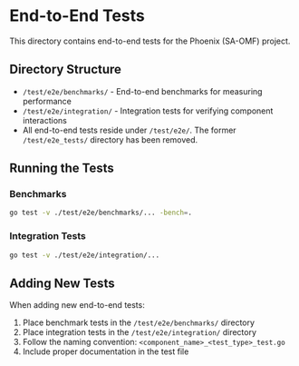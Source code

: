 # End-to-End Tests

This directory contains end-to-end tests for the Phoenix (SA-OMF) project.

## Directory Structure

- `/test/e2e/benchmarks/` - End-to-end benchmarks for measuring performance
- `/test/e2e/integration/` - Integration tests for verifying component interactions
- All end-to-end tests reside under `/test/e2e/`. The former `/test/e2e_tests/` directory has been removed.

## Running the Tests

### Benchmarks

```bash
go test -v ./test/e2e/benchmarks/... -bench=.
```

### Integration Tests

```bash
go test -v ./test/e2e/integration/...
```

## Adding New Tests

When adding new end-to-end tests:

1. Place benchmark tests in the `/test/e2e/benchmarks/` directory
2. Place integration tests in the `/test/e2e/integration/` directory
3. Follow the naming convention: `<component_name>_<test_type>_test.go`
4. Include proper documentation in the test file


